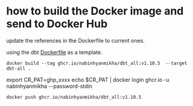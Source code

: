 # how to build the Docker image and send to Docker Hub

update the references in the Dockerfile to current ones.

using the dbt [Dockerfile](https://github.com/dbt-labs/dbt-core/blob/main/docker/Dockerfile) as a template.

`docker build --tag ghcr.io/nabinhyanmikha/dbt_all:v1.10.5  --target dbt-all .`

export CR_PAT=ghp_xxxx
echo $CR_PAT | docker login ghcr.io -u nabinhyanmikha --password-stdin

`docker push ghcr.io/nabinhyanmikha/dbt_all:v1.10.5`
